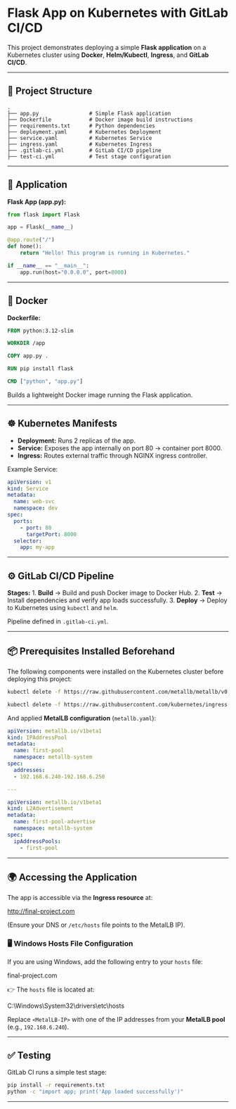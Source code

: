# Flask App on Kubernetes with GitLab CI/CD

This project demonstrates deploying a simple **Flask application** on a
Kubernetes cluster using **Docker**, **Helm/Kubectl**, **Ingress**, and
**GitLab CI/CD**.

------------------------------------------------------------------------

## 📂 Project Structure

    .
    ├── app.py                # Simple Flask application
    ├── Dockerfile            # Docker image build instructions
    ├── requirements.txt      # Python dependencies
    ├── deployment.yaml       # Kubernetes Deployment
    ├── service.yaml          # Kubernetes Service
    ├── ingress.yaml          # Kubernetes Ingress
    ├── .gitlab-ci.yml        # GitLab CI/CD pipeline
    ├── test-ci.yml           # Test stage configuration

------------------------------------------------------------------------

## 🚀 Application

**Flask App (app.py):**

``` python
from flask import Flask

app = Flask(__name__)

@app.route("/")
def home():
    return "Hello! This program is running in Kubernetes."

if __name__ == "__main__":
    app.run(host="0.0.0.0", port=8000)
```

------------------------------------------------------------------------

## 🐳 Docker

**Dockerfile:**

``` dockerfile
FROM python:3.12-slim

WORKDIR /app

COPY app.py .

RUN pip install flask

CMD ["python", "app.py"]
```

Builds a lightweight Docker image running the Flask application.

------------------------------------------------------------------------

## ☸️ Kubernetes Manifests

-   **Deployment:** Runs 2 replicas of the app.
-   **Service:** Exposes the app internally on port 80 → container port
    8000.
-   **Ingress:** Routes external traffic through NGINX ingress
    controller.

Example Service:

``` yaml
apiVersion: v1
kind: Service
metadata:
  name: web-svc
  namespace: dev
spec:
  ports:
    - port: 80
      targetPort: 8000
  selector:
    app: my-app
```

------------------------------------------------------------------------

## ⚙️ GitLab CI/CD Pipeline

**Stages:** 1. **Build** → Build and push Docker image to Docker Hub. 2.
**Test** → Install dependencies and verify app loads successfully. 3.
**Deploy** → Deploy to Kubernetes using `kubectl` and `helm`.

Pipeline defined in `.gitlab-ci.yml`.

------------------------------------------------------------------------

## 📦 Prerequisites Installed Beforehand

The following components were installed on the Kubernetes cluster before
deploying this project:

``` bash
kubectl delete -f https://raw.githubusercontent.com/metallb/metallb/v0.15.2/config/manifests/metallb-native.yaml

kubectl delete -f https://raw.githubusercontent.com/kubernetes/ingress-nginx/controller-v1.13.1/deploy/static/provider/aws/deploy.yaml
```

And applied **MetalLB configuration** (`metallb.yaml`):

``` yaml
apiVersion: metallb.io/v1beta1
kind: IPAddressPool
metadata:
  name: first-pool
  namespace: metallb-system
spec:
  addresses:
  - 192.168.6.240-192.168.6.250

---

apiVersion: metallb.io/v1beta1
kind: L2Advertisement
metadata:
  name: first-pool-advertise
  namespace: metallb-system
spec:
  ipAddressPools:
    - first-pool
```

------------------------------------------------------------------------

## 🌍 Accessing the Application

The app is accessible via the **Ingress resource** at:

http://final-project.com

(Ensure your DNS or `/etc/hosts` file points to the MetalLB IP).

### 🖥️ Windows Hosts File Configuration

If you are using Windows, add the following entry to your `hosts` file:

<MetalLB-IP> final-project.com


👉 The `hosts` file is located at:

C:\Windows\System32\drivers\etc\hosts


Replace `<MetalLB-IP>` with one of the IP addresses from your **MetalLB pool** (e.g., `192.168.6.240`).

------------------------------------------------------------------------

## ✅ Testing

GitLab CI runs a simple test stage:

``` bash
pip install -r requirements.txt
python -c "import app; print('App loaded successfully')"
```

------------------------------------------------------------------------


